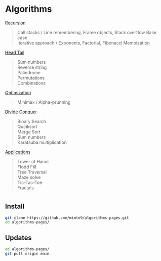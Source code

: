 # Algorithms

[Recursion](./main/recursion/)  
> Call stacks / Line remembering, Frame objects, Stack overflow
> Base case  
> Iterative approach / Exponents, Factorial, Fibonacci
> Memoization  

[Head Tail](./main/head_tail/)  
> Sum numbers  
> Reverse string  
> Palindrome  
> Permutations  
> Combinations  
    
[Optimization](./main/optimization/minimax)  
> Minimax  / Alpha-prunning

[Divide Conquer](./main/divide_conquer/)   
> Binary Search  
> Quciksort  
> Merge Sort  
> Sum numbers  
> Karatsuba multiplication  

[Applications](./main/applications/)  
> Tower of Hanoi  
> Flodd Fill  
> Tree Traversal  
> Maze solve  
> Tic-Tac-Toe  
> Fractals  
</pre>

#

## Install

~~~sh
git clone https://github.com/minte9/algorithms-pages.git
cd algorithms-pages/
~~~

## Updates

~~~sh
cd algorithms-pages/
git pull origin main
~~~

